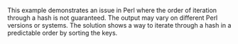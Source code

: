 This example demonstrates an issue in Perl where the order of iteration through a hash is not guaranteed. The output may vary on different Perl versions or systems. The solution shows a way to iterate through a hash in a predictable order by sorting the keys.